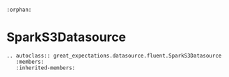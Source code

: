 ```{eval-rst}

:orphan:

```

# SparkS3Datasource

```{eval-rst}
.. autoclass:: great_expectations.datasource.fluent.SparkS3Datasource
   :members:
   :inherited-members:

```
